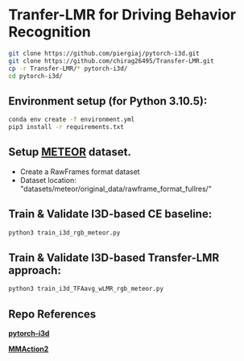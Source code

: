 # Tranfer-LMR for Driving Behavior Recognition

```bash
git clone https://github.com/piergiaj/pytorch-i3d.git
git clone https://github.com/chirag26495/Transfer-LMR.git
cp -r Transfer-LMR/* pytorch-i3d/
cd pytorch-i3d/
```

## Environment setup (for Python 3.10.5):
```bash
conda env create -f environment.yml
pip3 install -r requirements.txt
```

## Setup [METEOR](https://github.com/GAMMA-UMD/METEOR.git) dataset.
- Create a RawFrames format dataset
- Dataset location: "datasets/meteor/original_data/rawframe_format_fullres/"

## Train & Validate I3D-based CE baseline:
```bash
python3 train_i3d_rgb_meteor.py
```

## Train & Validate I3D-based Transfer-LMR approach:
```bash
python3 train_i3d_TFAavg_wLMR_rgb_meteor.py
```


## Repo References

**[pytorch-i3d](https://github.com/piergiaj/pytorch-i3d)**

**[MMAction2](https://github.com/open-mmlab/mmaction2)**


